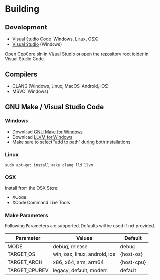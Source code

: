 # Building

## Development

* [Visual Studio Code](https://code.visualstudio.com/) (Windows, Linux, OSX)
* [Visual Studio](https://visualstudio.microsoft.com/vs/) (Windows)

Open [CppCore.sln](https://github.com/cyberjunk/cppcore/blob/master/CppCore.sln) in Visual Studio or open the repository root folder in Visual Studio Code.

## Compilers

* CLANG (Windows, Linux, MacOS, Android, iOS)
* MSVC (Windows)

## GNU Make / Visual Studio Code

### Windows

* Download [GNU Make for Windows](http://gnuwin32.sourceforge.net/packages/make.htm)
* Download [LLVM for Windows](https://github.com/llvm/llvm-project/releases)
* Make sure to select "add to path" during both installations

### Linux

```
sudo apt-get install make clang lld llvm
```

### OSX

Install from the OSX Store:

* XCode
* XCode Command Line Tools

### Make Parameters

Following Parameters are supported. Defaults will be used if not provided.

| Parameter     | Values                        | Default    |
| ------------- | ----------------------------- | ---------- |
| MODE          | debug, release                | debug      |
| TARGET_OS     | win, osx, linux, android, ios | {host-os}  |
| TARGET_ARCH   | x86, x64, arm, arm64          | {host-cpu} |
| TARGET_CPUREV | legacy, default, modern       | default    |
